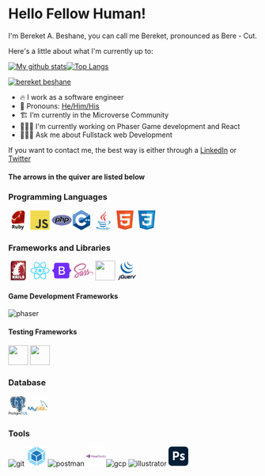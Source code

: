 # Hello Fellow Human!

I'm Bereket A. Beshane, you can call me Bereket, pronounced as Bere - Cut.

Here's a little about what I'm currently up to:

[![My github stats](https://github-readme-stats.vercel.app/api?username=Berabjesus&show_icons=true&line_height=17&show_icons=true&theme=light)](https://github.com/Berabjesus/github-readme-stats)[![Top Langs](https://github-readme-stats.vercel.app/api/top-langs/?username=Berabjesus&show_icons=true&layout=compact&theme=light)](https://github.com/Berabjesus/github-readme-stats)
  
<p align="left"> <a href="https://github.com/ryo-ma/github-profile-trophy"><img src="https://github-profile-trophy.vercel.app/?username=berabjesus" alt="bereket beshane" /></a> </p>

- 🔥 I work as a software engineer
- 🦙 Pronouns: [He/Him/His](https://pronoun.is/he)
- 🏗 I’m currently in the Microverse Community
- 🧙🏻‍♂️ I'm currently working on Phaser Game development and React
- 👨🏻‍🎓 Ask me about Fullstack web Development 

If you want to contact me, the best way is either through a [LinkedIn](https://www.linkedin.com/in/bereketbeshane/) or [Twitter](https://twitter.com/bereket_ababu_b)

#### The arrows in the quiver are listed below 

### Programming Languages
<span align="left">
  <img src="https://raw.githubusercontent.com/devicons/devicon/ac557d6ff33ff370a5db99f97aeab35ea5c67fbd/icons/ruby/ruby-original-wordmark.svg" width="40" height="40">
  <img src="https://github.com/devicons/devicon/blob/master/icons/javascript/javascript-original.svg" alt="" width="40" height="40"/>
  <img src="https://github.com/devicons/devicon/blob/master/icons/php/php-original.svg" alt="php" width="40" height="40"/><img src= "https://raw.githubusercontent.com/devicons/devicon/ac557d6ff33ff370a5db99f97aeab35ea5c67fbd/icons/cplusplus/cplusplus-original.svg" width="40" height="40">
  <img src="https://github.com/devicons/devicon/blob/master/icons/java/java-original.svg" alt="java" width="40" height="40"/>
  <img src="https://github.com/devicons/devicon/blob/master/icons/html5/html5-original.svg" alt="html5" width="40" height="40"/> 
  <img src="https://github.com/devicons/devicon/blob/master/icons/css3/css3-original.svg" alt="css3" width="40" height="40"/>
</span>

### Frameworks and Libraries
<span align="left">
  <img src="https://github.com/devicons/devicon/blob/master/icons/rails/rails-original-wordmark.svg" alt="rails" width="40" height="40"/>
  <img src="https://github.com/devicons/devicon/blob/master/icons/react/react-original.svg" alt="react" width="40" height="40"/>
  <img src="https://github.com/devicons/devicon/blob/master/icons/bootstrap/bootstrap-plain.svg" alt="bootstrap" width="40" height="40"/>
  <img src="https://github.com/devicons/devicon/blob/master/icons/sass/sass-original.svg" alt="sass" width="40" height="40"/> 
  <img src="https://api.iconify.design/simple-icons:redux.svg" width="40" height="40">
  <img src="https://github.com/devicons/devicon/blob/master/icons/jquery/jquery-original-wordmark.svg" width="40" height="40">
</span>

#### Game Development Frameworks

<span align="left">
<img src="https://www.vectorlogo.zone/logos/phaserio/phaserio-icon.svg" alt="phaser" width="40" height="40"/>
</span>

#### Testing Frameworks

<span align="left">
<img src = "https://api.iconify.design/logos-jest.svg" width="40" height="40">
<img src = "https://api.iconify.design/file-icons:rspec.svg" width="40" height="40">
</span>

### Database

<span align="left">
<img src = "https://raw.githubusercontent.com/devicons/devicon/ac557d6ff33ff370a5db99f97aeab35ea5c67fbd/icons/postgresql/postgresql-original-wordmark.svg" width="40" height="40"><img src="https://github.com/devicons/devicon/blob/master/icons/mysql/mysql-original-wordmark.svg" alt="mysql" width="40" height="40"/>
</span>

### Tools

<span align="left">
<img src="https://www.vectorlogo.zone/logos/git-scm/git-scm-icon.svg" alt="git" width="40" height="40"/>
<img src="https://github.com/devicons/devicon/blob/master/icons/webpack/webpack-original.svg" alt="webpack" width="40" height="40"/>
<img src="https://api.iconify.design/logos:postman.svg" alt="postman" width="40" height="40" />
<img src ="https://raw.githubusercontent.com/devicons/devicon/ac557d6ff33ff370a5db99f97aeab35ea5c67fbd/icons/visualstudio/visualstudio-plain-wordmark.svg" width="40" height="40"><img src="https://www.vectorlogo.zone/logos/google_cloud/google_cloud-icon.svg" alt="gcp" width="40" height="40"/>
<img src="https://www.vectorlogo.zone/logos/adobe_illustrator/adobe_illustrator-icon.svg" alt="illustrator" width="40" height="40"/>
<img src="https://github.com/devicons/devicon/blob/master/icons/photoshop/photoshop-plain.svg" alt="photoshop" width="40" height="40"/> 
</span>
